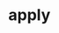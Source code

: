 # apply

<!-- TODO-START
TODO: Fill short description here.

## Type signature

TODO: Fill type signature down below.

```
any ⇒ any
```

## Examples

TODO: List at least one example down below.

```javascript
apply(); // ⇒ TODO
```

## Questions

TODO: List questions that may this function answers.
TODO-END -->
